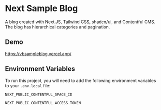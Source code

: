 # Next Sample Blog

A blog created with Next.JS, Tailwind CSS, shadcn/ui, and Contentful CMS. The blog has hierarchical categories and pagination.

## Demo

https://vbsampleblog.vercel.app/


## Environment Variables

To run this project, you will need to add the following environment variables to your `.env.local` file:

`NEXT_PUBLIC_CONTENTFUL_SPACE_ID`

`NEXT_PUBLIC_CONTENTFUL_ACCESS_TOKEN`

